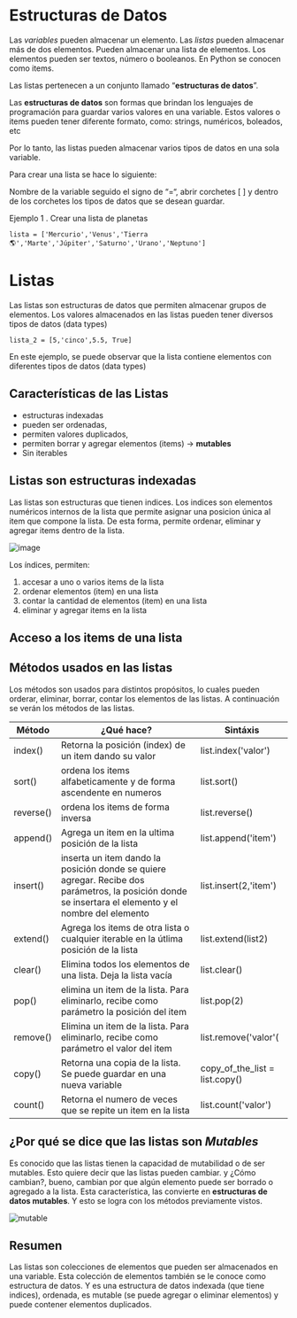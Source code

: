 # Estructuras de Datos

Las *variables* pueden almacenar un elemento. Las *listas* pueden almacenar más de dos elementos. Pueden almacenar una lista de elementos. Los elementos pueden ser textos, número o booleanos. En Python se conocen como items.

Las listas pertenecen a un conjunto llamado “**estructuras de datos**”.

Las **estructuras de datos** son formas que brindan los lenguajes de programación para guardar varios valores en una variable. Estos valores o items pueden tener diferente formato, como: strings, numéricos, boleados, etc

Por lo tanto, las listas pueden almacenar varios tipos de datos en una sola variable.

Para crear una lista se hace lo siguiente:

Nombre de la variable seguido el signo de “=“, abrir corchetes [ ] y dentro de los corchetes los tipos de datos que se desean guardar.

Ejemplo 1 . Crear una lista de planetas
```
lista = ['Mercurio','Venus','Tierra🌎','Marte','Júpiter','Saturno','Urano','Neptuno']
```

# Listas 

Las listas son estructuras de datos que permiten almacenar grupos de elementos. Los valores almacenados en las listas pueden tener diversos tipos de datos (data types)
```
lista_2 = [5,'cinco',5.5, True]
```
En este ejemplo, se puede observar que la lista contiene elementos con diferentes tipos de datos (data types)

## Características de las Listas
-  estructuras indexadas
-  pueden ser ordenadas, 
-  permiten valores duplicados, 
-  permiten borrar y agregar elementos (items) -> **mutables**
-  Sin iterables


## Listas son estructuras indexadas
Las listas son estructuras que tienen indices. Los indices son elementos numéricos internos de la lista que permite asignar una posicion única al item que compone la lista. De esta forma, permite ordenar, eliminar y agregar items dentro de la lista. 

![image](https://external-content.duckduckgo.com/iu/?u=https%3A%2F%2Fwww.scaler.com%2Ftopics%2Fmedia%2FPython-list-index-1-1024x498.jpeg&f=1&nofb=1&ipt=a6dbfa83da9f10b83b18f8d0146536d7a61d122006e0c87efdf0a86494d1193c&ipo=images)

Los índices, permiten:
  1. accesar a uno o varios items de la lista
  2. ordenar elementos (item) en una lista
  3. contar la cantidad de elementos (item) en una lista
  4. eliminar y agregar items en la lista


## Acceso a los items de una lista

## Métodos usados en las listas
Los métodos son usados para distintos propósitos, lo cuales pueden orderar, eliminar, borrar, contar los elementos de las listas. A continuación se verán los métodos de las listas.

|Método| ¿Qué hace? | Sintáxis |
|------|-------------|----------|
|index()|Retorna la posición (index) de un item dando su valor| list.index('valor')|
|sort()|	ordena los items alfabeticamente y de forma ascendente en numeros| list.sort()|
|reverse()	| ordena los items de forma inversa | list.reverse()|
|append()|	Agrega un item en la ultima posición de la lista| list.append('item')|
|insert()|	inserta un item dando la posición donde se quiere agregar. Recibe dos parámetros, la posición donde se insertara el elemento y  el nombre del elemento| list.insert(2,'item')|
|extend()| Agrega los items de otra lista o cualquier iterable en la útlima posición de la lista| list.extend(list2)|
|clear() |	Elimina todos los elementos de una lista. Deja la lista vacía| list.clear()|
|pop() | elimina un item de la lista. Para eliminarlo, recibe como parámetro la posición del item| list.pop(2)|
|remove()	| Elimina un item de la lista. Para eliminarlo, recibe como parámetro el valor del item| list.remove('valor'(|
|copy()	| Retorna una copia de la lista. Se puede guardar en una nueva variable| copy_of_the_list = list.copy()
|count() |Retorna el numero de veces que se repite un item en la lista| list.count('valor')|

## ¿Por qué se dice que las listas son *Mutables*

Es conocido que las listas tienen la capacidad de mutabilidad o de ser mutables. Esto quiere decir que las listas pueden cambiar. y ¿Cómo cambian?, bueno, cambian por que algún elemento puede ser borrado o agregado a la lista. Esta característica, las convierte en **estructuras de datos mutables**. Y esto se logra con los métodos previamente vistos.

![mutable](https://media.giphy.com/media/aJuMTfiiYm1GVa5BFS/giphy.gif)


## Resumen

Las listas son colecciones de elementos que pueden ser almacenados en una variable. Esta colección de elementos también se le conoce como estructura de datos. Y es una estructura de datos indexada (que tiene indices), ordenada, es mutable (se puede agregar o eliminar elementos) y puede contener elementos duplicados.

